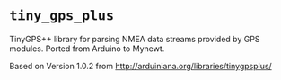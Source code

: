 # `tiny_gps_plus`

TinyGPS++ library for parsing NMEA data streams provided by GPS modules. Ported from Arduino to Mynewt.

Based on Version 1.0.2 from http://arduiniana.org/libraries/tinygpsplus/
